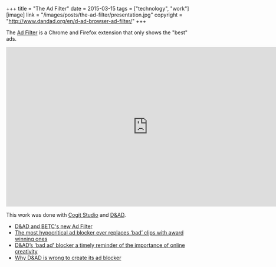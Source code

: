 +++
title = "The Ad Filter"
date = 2015-03-15
tags = ["technology", "work"]
[image]
link = "/images/posts/the-ad-filter/presentation.jpg"
copyright = "http://www.dandad.org/en/d-ad-browser-ad-filter/"
+++

The [Ad Filter](http://www.dandad.org/en/d-ad-browser-ad-filter/) is a Chrome
and Firefox extension that only shows the "best" ads.

<iframe width="768" height="432" src="https://www.youtube.com/embed/T4jniN89mnQ" frameborder="0" allowfullscreen></iframe>

This work was done with [Cogit Studio](http://cogitstudio.com) and
[D&AD](https://www.dandad.org/).

- [D&AD and BETC's new Ad
Filter](http://www.adweek.com/adfreak/browser-extension-replaces-boring-old-preroll-worlds-best-ads-165008)
 - [The most hypocritical ad blocker ever replaces ‘bad’ clips with award
 winning ones](https://thenextweb.com/media/2015/05/27/bad-ads/)
- [D&AD’s 'bad ad' blocker a timely reminder of the importance of online
creativity](http://www.thedrum.com/news/2015/05/30/dad-s-bad-ad-blocker-timely-reminder-importance-online-creativity)
- [Why D&AD is wrong to create its ad
blocker](https://www.linkedin.com/pulse/why-dad-wrong-create-its-ad-blocker-chris-barraclough)
